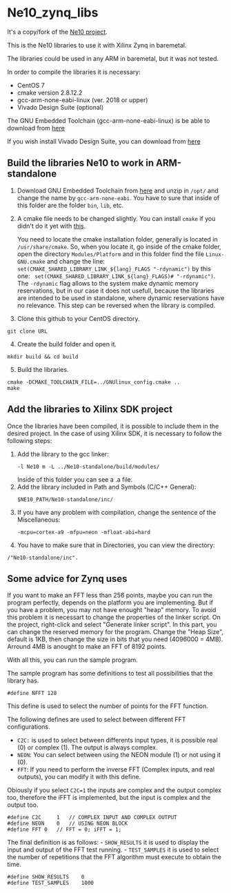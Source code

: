 # Ne10_zynq_libs
It's a copy/fork of the [Ne10 project](https://github.com/projectNe10/Ne10). 

This is the Ne10 libraries to use it with Xilinx Zynq in baremetal. 

The libraries could be used in any ARM in baremetal, but it was not tested.

In order to compile the libraries it is necessary:
* CentOS 7
* cmake version 2.8.12.2
* gcc-arm-none-eabi-linux (ver. 2018 or upper)
* Vivado Design Suite (optional)

The GNU Embedded Toolchain (gcc-arm-none-eabi-linux) is be able to download from [here](https://developer.arm.com/open-source/gnu-toolchain/gnu-rm/downloads)

If you wish install Vivado Design Suite, you can download from [here](https://www.xilinx.com/support/download.html)

## Build the libraries Ne10 to work in ARM-standalone

1. Download GNU Embedded Toolchain from [here](https://developer.arm.com/open-source/gnu-toolchain/gnu-rm/downloads) and unzip in ```/opt/``` and change the name by ```gcc-arm-none-eabi```. You have to sure that inside of this folder are the folder ```bin```, ```lib```, etc.
2. A cmake file needs to be changed slightly. You can install ```cmake``` if you didn't do it yet with [this](https://cmake.org/install/).   
   
   You need to locate the cmake installation folder, generally is located in ```/usr/share/cmake```. So, when you locate it, go inside of the cmake folder, open the directory ```Modules/Platform``` and in this folder find the file ```Linux-GNU.cmake``` and change the line: ```set(CMAKE_SHARED_LIBRARY_LINK_${lang}_FLAGS "-rdynamic")``` by this one: ``` set(CMAKE_SHARED_LIBRARY_LINK_${lang}_FLAGS)# "-rdynamic")```.   
   The ```-rdynamic``` flag allows to the system make dynamic memory reservations, but in our case it does not usefull, because the libraries are intended to be used in standalone, where dynamic reservations have no relevance. This step can be reversed when the library is compiled.

3. Clone this github to your CentOS directory.
```
git clone URL
```
4. Create the build folder and open it.
```
mkdir build && cd build
```
5. Build the libraries.
```
cmake -DCMAKE_TOOLCHAIN_FILE=../GNUlinux_config.cmake ..
make
```
## Add the libraries to Xilinx SDK project
Once the libraries have been compiled, it is possible to include them in the desired project. In the case of using Xilinx SDK, it is necessary to follow the following steps:
1. Add the library to the gcc linker:
	```
	-l Ne10 m -L ../Ne10-standalone/build/modules/
	```
    Inside of this folder you can see a .a file. 
2. Add the library included in Path and Symbols (C/C++ General):
	```
	$NE10_PATH/Ne10-standalone/inc/
	```
3. If you have any problem with compilation, change the sentence of the Miscellaneous:
	```
	-mcpu=cortex-a9 -mfpu=neon -mfloat-abi=hard
	```
4. You have to make sure that in Directories, you can view the directory: 
```
/"Ne10-standalone/inc".
```


## Some advice for Zynq uses
If you want to make an FFT less than 256 points, maybe you can run the program perfectly, depends on the platform you are implementing.
But if you have a problem, you may not have enought "heap" memory.
To avoid this problem it is necessart to change the properties of the linker script. On the  project, right-click and select "Generate linker script". 
In this part, you can change the reserved memory for the program. Change the "Heap Size", default is 1KB, then change the size in bits that you need (4096000 = 4MB). 
Arround 4MB is anought to make an FFT of 8192 points. 

With all this, you can run the sample program. 

The sample program has some definitions to test all possibilities that the library has. 

```
#define NFFT 128
```
This define is used to select the number of points for the FFT function.

The following defines are used to select between different FFT configurations. 
* ```C2C:``` is used to select between differents input types, it is possible real (0) or complex (1). The output is always complex. 
* ```NEON```: You can select between using the NEON module (1) or not using it (0).
* ```FFT```: If you need to perform the inverse FFT (Complex inputs, and real outputs), you can modify it with this define. 
	
Obiously if you select ```C2C=1``` the inputs are complex and the output complex too, therefore the iFFT is implemented, but the input is complex and the output too. 
```
#define C2C 	1	// COMPLEX INPUT AND COMPLEX OUTPUT
#define NEON	0	// USING NEON BLOCK
#define FFT	0	// FFT = 0; iFFT = 1;
```
The final definition is as follows:
	- ```SHOW_RESULTS``` it is used to display the input and output of the FFT test running. 
	- ```TEST_SAMPLES``` it is used to select the number of repetitions that the FFT algorithm must execute to obtain the time. 
```
#define SHOW_RESULTS 	0
#define TEST_SAMPLES	1000
```
